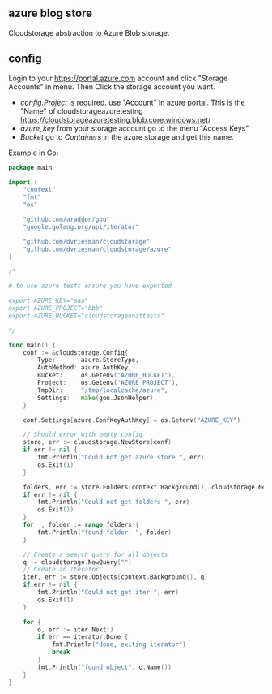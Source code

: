

azure blog store
--------------------------
Cloudstorage abstraction to Azure Blob storage.



config
-----------------

Login to your https://portal.azure.com account and click "Storage Accounts" in menu.  Then Click the storage account you want.

* *config.Project* is required.  use "Account" in azure portal.  This is the "Name" of cloudstorageazuretesting https://cloudstorageazuretesting.blob.core.windows.net/  
* *azure_key* from your storage account go to the menu "Access Keys"
* *Bucket* go to *Containers* in the azure storage and get this name.



Example in Go:
```go
package main

import (
	"context"
	"fmt"
	"os"

	"github.com/araddon/gou"
	"google.golang.org/api/iterator"

	"github.com/dvriesman/cloudstorage"
	"github.com/dvriesman/cloudstorage/azure"
)

/*

# to use azure tests ensure you have exported

export AZURE_KEY="aaa"
export AZURE_PROJECT="bbb"
export AZURE_BUCKET="cloudstorageunittests"

*/

func main() {
	conf := &cloudstorage.Config{
		Type:       azure.StoreType,
		AuthMethod: azure.AuthKey,
		Bucket:     os.Getenv("AZURE_BUCKET"),
		Project:    os.Getenv("AZURE_PROJECT"),
		TmpDir:     "/tmp/localcache/azure",
		Settings:   make(gou.JsonHelper),
	}

	conf.Settings[azure.ConfKeyAuthKey] = os.Getenv("AZURE_KEY")

	// Should error with empty config
	store, err := cloudstorage.NewStore(conf)
	if err != nil {
		fmt.Println("Could not get azure store ", err)
		os.Exit(1)
	}

	folders, err := store.Folders(context.Background(), cloudstorage.NewQueryForFolders(""))
	if err != nil {
		fmt.Println("Could not get folders ", err)
		os.Exit(1)
	}
	for _, folder := range folders {
		fmt.Println("found folder: ", folder)
	}

	// Create a search query for all objects
	q := cloudstorage.NewQuery("")
	// Create an Iterator
	iter, err := store.Objects(context.Background(), q)
	if err != nil {
		fmt.Println("Could not get iter ", err)
		os.Exit(1)
	}

	for {
		o, err := iter.Next()
		if err == iterator.Done {
			fmt.Println("done, exiting iterator")
			break
		}
		fmt.Println("found object", o.Name())
	}
}

```


